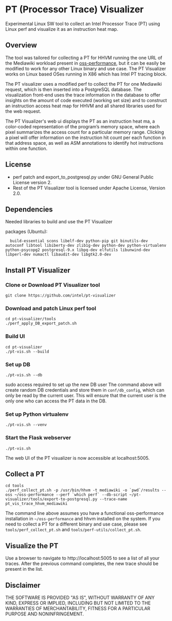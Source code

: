 # PT (Processor Trace) Visualizer

Experimental Linux SW tool to collect an Intel Processor Trace (PT) using Linux perf and visualize it as an instruction heat map.

## Overview

The tool was tailored for collecting a PT for HHVM running the one URL of the Mediawiki workload present in [oss-performance](https://github.com/facebookarchive/oss-performance), but it can be easily be modified to work for any other Linux binary and use case. The PT Visualizer works on Linux based OSes running in X86 which has Intel PT tracing block.

The PT visualizer uses a modified perf to collect the PT for one Mediawiki request, which is then inserted into a PostgreSQL database. The visualization front-end uses the trace information in the database to offer insights on the amount of code executed (working set size) and to construct an instruction access heat map for HHVM and all shared libraries used for the web request.

The PT Visualizer's web ui displays the PT as an instruction heat ma, a color-coded representation of the program’s memory space, where each pixel summarizes the access count for a particular memory range. Clicking a pixel will offer information on the instruction hit count per each function in that address space, as well as ASM annotations to identify hot instructions within one function.

## License

 * perf patch and export_to_postgresql.py under GNU General Public License version 2.
 * Rest of the PT Visualizer tool is licensed under Apache License, Version 2.0.

## Dependencies

  Needed libraries to build and use the PT Visualizer

  packages (Ubuntu):
```
  build-essential scons libelf-dev python-pip git binutils-dev autoconf libtool libiberty-dev zlib1g-dev python-dev python-virtualenv python-psycopg2 postgresql-9.x libpq-dev elfutils libunwind-dev libperl-dev numactl libaudit-dev libgtk2.0-dev
```

## Install PT Visualizer

### Clone or Download PT Visualizer tool
```
git clone https://github.com/intel/pt-visualizer
```

### Download and patch Linux perf tool
```
cd pt-visualizer/tools
./perf_apply_DB_export_patch.sh

```

### Build UI
```
cd pt-visualizer
./pt-vis.sh --build

```

### Set up DB
```
./pt-vis.sh --db
```
sudo access required to set up the new DB user
The command above will create random DB credentials and store them in
`conf/db_config`, which can only be read by the current user. This will
ensure that the current user is the only one who can access the PT data in
the DB.

### Set up Python virtualenv
```
./pt-vis.sh --venv
```

### Start the Flask webserver
```
./pt-vis.sh
```
The web UI of the PT visualizer is now accessible at localhost:5005.

## Collect a PT
```
cd tools
./perf_collect_pt.sh -p /usr/bin/hhvm -t mediawiki -o `pwd`/results --oss ~/oss-performance --perf `which perf` --db-script ~/pt-visualizer/tools/export-to-postgresql.py --trace-name pt_vis_trace_hhvm_mediawiki
```
The command line above assumes you have a functional oss-performance installation
in `~/oss-performance` and hhvm installed on the system. If you need to collect
a PT for a different binary and use case, please see `tools/perf_collect_pt.sh`
and `tools/perf-utils/collect_pt.sh`.

## Visualize the PT
Use a browser to navigate to http://localhost:5005 to see a list of all your
traces. After the previous command completes, the new trace should be present
in the list.

## Disclaimer

THE SOFTWARE IS PROVIDED "AS IS", WITHOUT WARRANTY OF ANY KIND,
EXPRESS OR IMPLIED, INCLUDING BUT NOT LIMITED TO THE WARRANTIES OF
MERCHANTABILITY, FITNESS FOR A PARTICULAR PURPOSE AND NONINFRINGEMENT.
